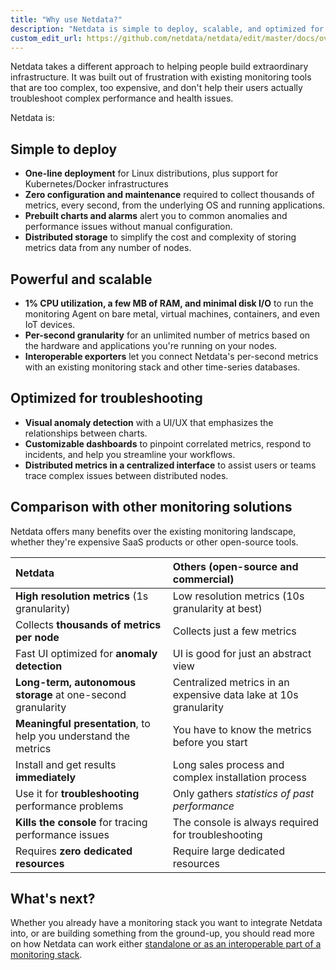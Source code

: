 ```yaml
---
title: "Why use Netdata?"
description: "Netdata is simple to deploy, scalable, and optimized for troubleshooting. Cut the complexity and expense out of your monitoring stack."
custom_edit_url: https://github.com/netdata/netdata/edit/master/docs/overview/why-netdata.md
---
```




Netdata takes a different approach to helping people build extraordinary infrastructure. It was built out of frustration
with existing monitoring tools that are too complex, too expensive, and don't help their users actually troubleshoot
complex performance and health issues.

Netdata is:

## Simple to deploy

-   **One-line deployment** for Linux distributions, plus support for Kubernetes/Docker infrastructures
-   **Zero configuration and maintenance** required to collect thousands of metrics, every second, from the underlying
    OS and running applications.
-   **Prebuilt charts and alarms** alert you to common anomalies and performance issues without manual configuration.
-   **Distributed storage** to simplify the cost and complexity of storing metrics data from any number of nodes.

## Powerful and scalable

-   **1% CPU utilization, a few MB of RAM, and minimal disk I/O** to run the monitoring Agent on bare metal, virtual
    machines, containers, and even IoT devices.
-   **Per-second granularity** for an unlimited number of metrics based on the hardware and applications you're running
    on your nodes.
-   **Interoperable exporters** let you connect Netdata's per-second metrics with an existing monitoring stack and other
    time-series databases.

## Optimized for troubleshooting

-   **Visual anomaly detection** with a UI/UX that emphasizes the relationships between charts.
-   **Customizable dashboards** to pinpoint correlated metrics, respond to incidents, and help you streamline your
    workflows.
-   **Distributed metrics in a centralized interface** to assist users or teams trace complex issues between distributed
    nodes.

## Comparison with other monitoring solutions

Netdata offers many benefits over the existing monitoring landscape, whether they're expensive SaaS products or other
open-source tools.

| Netdata                                                         | Others (open-source and commercial)                              |
| :-------------------------------------------------------------- | :--------------------------------------------------------------- |
| **High resolution metrics** (1s granularity)                    | Low resolution metrics (10s granularity at best)                 |
| Collects **thousands of metrics per node**                      | Collects just a few metrics                                      |
| Fast UI optimized for **anomaly detection**                     | UI is good for just an abstract view                             |
| **Long-term, autonomous storage** at one-second granularity     | Centralized metrics in an expensive data lake at 10s granularity |
| **Meaningful presentation**, to help you understand the metrics | You have to know the metrics before you start                    |
| Install and get results **immediately**                         | Long sales process and complex installation process              |
| Use it for **troubleshooting** performance problems             | Only gathers _statistics of past performance_                    |
| **Kills the console** for tracing performance issues            | The console is always required for troubleshooting               |
| Requires **zero dedicated resources**                           | Require large dedicated resources                                |

## What's next?

Whether you already have a monitoring stack you want to integrate Netdata into, or are building something from the
ground-up, you should read more on how Netdata can work either [standalone or as an interoperable part of a monitoring
stack](/docs/overview/netdata-monitoring-stack).


